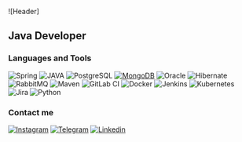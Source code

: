 ![Header]<!--(https://github.com/urmoonfriend/urmoonfriend/blob/main/.idea/assets/stars_total.gif)-->

## Java Developer

### Languages and Tools
<!--![IntelliJ IDEA](https://img.shields.io/badge/-IntelliJ_IDEA-090909?style=for-the-badge&logo=jetbrains)-->
![Spring](https://img.shields.io/badge/Spring-6DB33F?style=for-the-badge&logo=spring&logoColor=white)
![JAVA](https://img.shields.io/badge/Java-ED8B00?style=for-the-badge&logo=openjdk&logoColor=white)
![PostgreSQL](https://img.shields.io/badge/PostgreSQL-316192?style=for-the-badge&logo=postgresql&logoColor=white)
[![MongoDB](https://img.shields.io/badge/MongoDB-4EA94B?style=for-the-badge&logo=mongodb&logoColor=white)](https://www.linkedin.com/in/aidos-konyspay-903043240/)
![Oracle](https://img.shields.io/badge/Oracle-F80000?style=for-the-badge&logo=Oracle&logoColor=white)
![Hibernate](https://img.shields.io/badge/Hibernate-59666C?style=for-the-badge&logo=Hibernate&logoColor=white)
![RabbitMQ](https://img.shields.io/badge/Rabbitmq-FF6600?style=for-the-badge&logo=rabbitmq&logoColor=white)
![Maven](https://img.shields.io/badge/-Apache_Maven-59666C?style=for-the-badge&logo=apache&logoColor=ff0000)
![GitLab CI](https://img.shields.io/badge/gitlab%20ci-%23181717.svg?style=for-the-badge&logo=gitlab&logoColor=white)
![Docker](https://img.shields.io/badge/docker-%230db7ed.svg?style=for-the-badge&logo=docker&logoColor=white)
![Jenkins](https://img.shields.io/badge/Jenkins-D24939?style=for-the-badge&logo=Jenkins&logoColor=white)
![Kubernetes](https://img.shields.io/badge/kubernetes-%23326ce5.svg?style=for-the-badge&logo=kubernetes&logoColor=white)
![Jira](https://img.shields.io/badge/Jira-0052CC?style=for-the-badge&logo=Jira&logoColor=white)
![Python](https://img.shields.io/badge/-Python-14354C?style=for-the-badge&logo=python)
<!--![Tomcat](https://img.shields.io/badge/-Apache_Tomcat-090909?style=for-the-badge&logo=apache&logoColor=ff0000)-->
<!--![C++](https://img.shields.io/badge/-C++-090909?style=for-the-badge&logo=C%2b%2b)-->



### Contact me
[![Instagram](https://img.shields.io/badge/Instagram-E4405F?style=for-the-badge&logo=instagram&logoColor=white)](https://www.instagram.com/urmoonfriend/)
[![Telegram](https://img.shields.io/badge/Telegram-1877F2?style=for-the-badge&logo=telegram)](https://t.me/urmoonfriend)
[![Linkedin](https://img.shields.io/badge/LinkedIn-0077B5?style=for-the-badge&logo=linkedin&logoColor=white)](https://www.linkedin.com/in/aidos-konyspay-903043240/)
